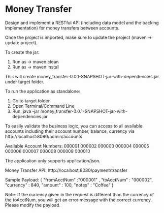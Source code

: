 # Money Transfer

Design and implement a RESTful API (including data model and the backing implementation) for money transfers between accounts.


Once the project is imported, make sure to update the project (maven -> update project).

To create the jar:
1) Run as -> maven clean
2) Run as -> maven install

This will create money_transfer-0.0.1-SNAPSHOT-jar-with-dependencies.jar under target folder.

To run the application as standalone:
1) Go to target folder
2) Open Terminal/Command Line
3) Run: java -jar money_transfer-0.0.1-SNAPSHOT-jar-with-dependencies.jar 


To easily validate the business logic, you can access to all available accounts including their account number, balance, currency via http://localhost:8080/admin/accounts

Available Account Numbers:
000001
000002
000003
000004
000005
000006
000007
000008
000009
000010

The application only supports application/json.

Money Transfer API: http://localhost:8080/payment/transfer

Sample Payload:
{
	"fromAcctNum" :"000001" ,
	"toAcctNum" : "000002",
	"currency" : 840,
	"amount" : 100,
	"notes" : "Coffee"
}

Note: If the currency given in the request is different than the currency of the toAcctNum, you will get an error message with the correct currency. Please modify the payload.
